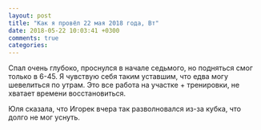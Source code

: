 ```yaml
---
layout: post
title: "Как я провёл 22 мая 2018 года, Вт"
date: 2018-05-22 10:03:41 +0300
comments: true
categories: 
---
```

Спал очень глубоко, проснулся в начале седьмого, но подняться смог только в 6-45. Я чувствую себя таким уставшим, что едва могу шевелиться по утрам. Это все работа на участке + тренировки, не хватает времени восстановиться.

Юля сказала, что Игорек вчера так разволновался из-за кубка, что долго не мог уснуть.
